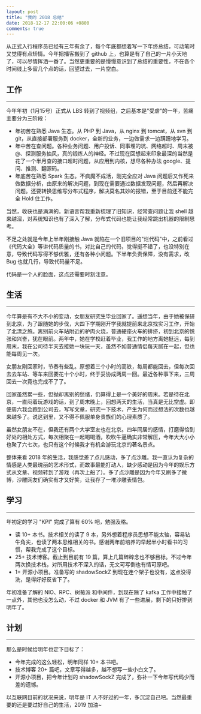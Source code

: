 ```yaml
---
layout: post
title: "我的 2018 总结"
date: 2018-12-17 22:00:06 +0800
comments: true
---
```


从正式入行程序员已经有三年有余了，每个年底都想着写一下年终总结，可动笔时又觉得有点矫情。今年把播客搬到了 github 上，也算是有了自己的一片小天地了，可以尽情挥洒一番了。当然更重要的是慢慢意识到了总结的重要性，不在各个时间线上多留几个点的话，回望过去，一片空白。

## 工作
---
今年年初（1月15号）正式从 LBS 转到了视频组，之后基本是"受虐"的一年，苦痛主要分为三阶段：

- 年初苦在熟悉 Java 生态。从 PHP 到 Java，从 nginx 到 tomcat，从 svn 到 git，从直接部署服务到 docker，全新的业务，一边做需求一边蹒跚地学习。
- 年中苦在查问题。各种业务问题、用户投诉、同事埋的坑、网络超时、周末被@、探测服务抽风，真的锻炼人的神经。不过现在回想起来印象最深的当然是花了一个半月查的接口超时问题，从应用到内核，想尽各种办法 google、提问、推测、翻源码。
- 年底苦在熟悉 Spark 生态。不疯魔不成活，刚完全应对 Java 问题后又作死来做数据分析，由原来的解决问题，到现在需要通过数据发现问题，然后再解决问题。还要转换思维写分布式程序，解决莫名其妙的报错，至于目前还不能完全 Hold 住工作。

当然，收获也是满满的。新语言帮我重新梳理了旧知识，经常查问题让我 shell 越来越溜，对系统知识也有了深入了解，分布式代码也能让我经常跳出机器的限制思考。

不足之处就是今年上半年刚接触 Java 就陷在一个旧项目的"烂代码"中，之前看过《代码大全》等讲代码质量的书，对比自己的代码，觉得挺不错了，也没特别在意，导致代码写得不够优雅，还有各种小问题。下半年负责保障，没有需求，改 Bug 也就几行，导致代码量不足。

代码是一个人的脸面，这点还需要时刻注意。

## 生活
---
今年算是有不大不小的变动，女朋友研究生毕业回家了。遥想当年，由于她被保研到北京，为了跟随她的步伐，大四下学期刚开学我就提前来北京找实习工作，开始了北漂之旅。离别前火车站附近的驴肉火烧，普通硬座火车的排挤，初到北京的慌张和兴奋，犹在眼前。两年中，她在学校赶着毕业，我工作的地方离她挺远，每到周末，我在公司待半天去接她一块玩一天，虽然不如普通情侣每天腻在一起，但也能每周见一次。

女朋友刚回家时，节奏有些乱。原想着三个小时的高铁，每周都能回去，但每次回去去车站、等车来回要花十个小时，终于妥协成两周一回。最近各种事下来，三周回去一次竟也完成不了了。

回家虽然累一些，但抛却离别的愁绪，仍算得上是一个美好的周末。若是待在北京，一直闷着玩游戏的话，到了周末晚上，回想两天的生活，当真是无比空虚。即便周六我会跑到公司去，写写文章，研究一下技术，产生为何而过想法的次数也越来越多了。说这到里，又不得不佩服单身贵族们的心理素质了。

虽然女朋友不在，但我还有两个大学室友也在北京。四年同居的感情，打磨得恰到好处的相处方式，每次相聚在一起喝喝酒，吹吹牛逼确实非常解压，今年大大小小也聚了六七次，也只有这个时候我才有机会游玩北京的著名景点。

整体来看 2018 年的生活，我感觉差了点儿感动，多了点沙雕。我一直认为复杂的情感是人类最瑰丽的艺术形式，而故事最能打动人，缺少感动是因为今年的娱乐方式从文章、视频转到了游戏（再次上船了）。多了点沙雕是因为今年又刷多了微博，沙雕网友们确实有才又好笑，让我存了一堆沙雕表情包。

## 学习
---
年初定的学习 "KPI" 完成了算有 60% 吧，勉强及格。

- 读 10+ 本书。技术相关的读了 9 本，另外想着程序员思想不能太轴，容易钻牛角尖，也读了两本思维相关的书。感谢两年前培养的早起半小时看书的习惯，帮我完成了这个目标。
- 25+ 技术博客。截止到目前有 19 篇，算上几篇碎碎念也不够目标。不过今年两次换技术栈，对所用技术不深入的话，无文可写倒也有情可原吧。
- 1+ 开源小项目。准备写的 shadowSockZ 到现在连个架子也没有，这点没得洗，是得好好反省下了。

年初准备了解的 NIO、RPC、树莓派 和中间件，到现在除了 kafka 工作中接触了一点外，其他也没怎么动，不过 docker 和 JVM 有了一些进展，剩下的只好排到明年了。

## 计划
---
那么是时候给明年也定下目标了：

- 今年完成的这么轻松，明年同样 10+ 本书吧。
- 技术博客 20+ 篇吧，文章写得越多，越不想写一些小白文了。
- 开源小项目，把今年计划的 shadowSockZ 完成了，弥补一下今年写代码少而差的遗憾。

以互联网目前的状况来说，明年是 IT 人不好过的一年，多沉淀自己吧。当然最重要的还是要过好自己的生活，2019 加油~
